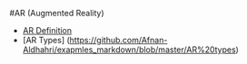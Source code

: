 #AR (Augmented Reality)

* [AR Definition](https://github.com/Afnan-Aldhahri/exapmles_markdown/blob/master/AR%20Definition)
* [AR Types] (https://github.com/Afnan-Aldhahri/exapmles_markdown/blob/master/AR%20types)
